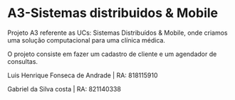 # A3-Sistemas distribuidos & Mobile
Projeto A3 referente as UCs: Sistemas Distribuídos &amp; Mobile, onde criamos uma solução computacional para uma clínica médica.

O projeto consiste em fazer um cadastro de cliente e um agendador de consultas.

Luis Henrique Fonseca de Andrade | RA: 818115910

Gabriel da Silva costa           | RA: 821140338
